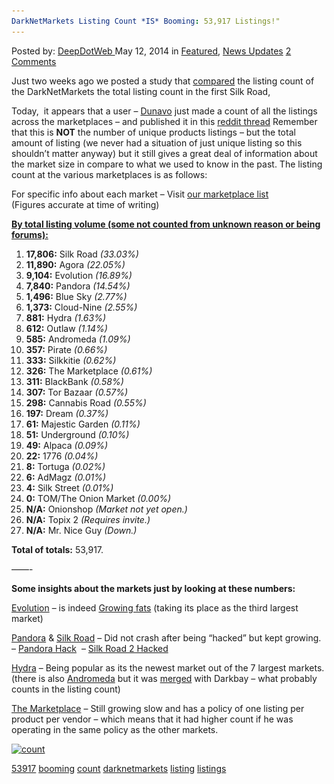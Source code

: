 ```yaml
---
DarkNetMarkets Listing Count *IS* Booming: 53,917 Listings!"
---
```

<article class="post-listing post-5518 post type-post status-publish format-standard has-post-thumbnail hentry  tag-1585 tag-booming tag-count tag-darknetmarkets tag-listing tag-listings">
    <div class="post-inner">
        <span>Posted by: <a href="https://www.deepdotweb.com/author/admin/" title="">DeepDotWeb </a></span>
    <span>May 12, 2014</span>
    <span>in <a href="https://www.deepdotweb.com/category/deepdot-news/" rel="category tag">Featured</a>, <a href="https://www.deepdotweb.com/category/news-updates/" rel="category tag">News Updates</a></span>
    <span><a href="https://www.deepdotweb.com/2014/05/12/darknetmarkets-listing-count-is-booming-53917/#comments">2 Comments</a></span>
    </p>
    <div class="clear"></div>
    <div class="entry">
    <p>Just two weeks ago we posted a study that <a href="http://www.deepdotweb.com/2014/04/30/darknetmarkets-listing-count-is-booming-approaching-50000/">compared</a> the listing count of the DarkNetMarkets the total listing count in the first Silk Road,</p>
    <p>Today,  it appears that a user &#8211; <a class="author may-blank id-t2_f7i7s" href="http://www.reddit.com/user/Dunavo">Dunavo</a> just made a count of all the listings across the marketplaces &#8211; and published it in this <a href="http://www.reddit.com/r/DarkNetMarkets/comments/25cmt7/leaderboard/">reddit thread</a> Remember that this is <strong>NOT</strong> the number of unique products listings &#8211; but the total amount of listing (we never had a situation of just unique listing so this shouldn&#8217;t matter anyway) but it still gives a great deal of information about the market size in compare to what we used to know in the past. The listing count at the various marketplaces is as follows:</p>
    <p>For specific info about each market &#8211; Visit <a href="http://www.deepdotweb.com/2013/10/28/updated-llist-of-hidden-marketplaces-tor-i2p/">our marketplace list</a><br/>
    (Figures accurate at time of writing)</p>
    <p><span style="text-decoration: underline;"><strong>By total listing volume (some not counted from unknown reason or being forums):</strong></span></p>
    <ol>
    <li><strong>17,806:</strong> Silk Road <em>(33.03%)</em></li>
    <li><strong>11,890:</strong> Agora <em>(22.05%)</em></li>
    <li><strong>9,104:</strong> Evolution <em>(16.89%)</em></li>
    <li><strong>7,840:</strong> Pandora <em>(14.54%)</em></li>
    <li><strong>1,496:</strong> Blue Sky <em>(2.77%)</em></li>
    <li><strong>1,373:</strong> Cloud-Nine <em>(2.55%)</em></li>
    <li><strong>881:</strong> Hydra <em>(1.63%)</em></li>
    <li><strong>612:</strong> Outlaw <em>(1.14%)</em></li>
    <li><strong>585:</strong> Andromeda <em>(1.09%)</em></li>
    <li><strong>357:</strong> Pirate <em>(0.66%)</em></li>
    <li><strong>333:</strong> Silkkitie <em>(0.62%)</em></li>
    <li><strong>326:</strong> The Marketplace <em>(0.61%)</em></li>
    <li><strong>311:</strong> BlackBank <em>(0.58%)</em></li>
    <li><strong>307:</strong> Tor Bazaar <em>(0.57%)</em></li>
    <li><strong>298:</strong> Cannabis Road <em>(0.55%)</em></li>
    <li><strong>197:</strong> Dream <em>(0.37%)</em></li>
    <li><strong>61:</strong> Majestic Garden <em>(0.11%)</em></li>
    <li><strong>51:</strong> Underground <em>(0.10%)</em></li>
    <li><strong>49:</strong> Alpaca <em>(0.09%)</em></li>
    <li><strong>22:</strong> 1776 <em>(0.04%)</em></li>
    <li><strong>8:</strong> Tortuga <em>(0.02%)</em></li>
    <li><strong>6:</strong> AdMagz <em>(0.01%)</em></li>
    <li><strong>4:</strong> Silk Street <em>(0.01%)</em></li>
    <li><strong>0:</strong> TOM/The Onion Market <em>(0.00%)</em></li>
    <li><strong>N/A:</strong> Onionshop <em>(Market not yet open.)</em></li>
    <li><strong>N/A:</strong> Topix 2 <em>(Requires invite.)</em></li>
    <li><strong>N/A:</strong> Mr. Nice Guy <em>(Down.)</em></li>
    </ol>
    <p><strong>Total of totals:</strong> 53,917.</p>
    <p>&#8212;&#8212;-</p>
    <p><strong>Some insights about the markets just by looking at these numbers:</strong></p>
    <p><a href="http://www.deepdotweb.com/marketplace-directory/listing/evolution-marketplace">Evolution</a> &#8211; is indeed <a href="http://www.deepdotweb.com/2014/05/10/evolution-marketplace-staff-speak-we-are-growing-fast/">Growing fats</a> (taking its place as the third largest market)</p>
    <p><a href="http://www.deepdotweb.com/marketplace-directory/listing/pandora-market">Pandora</a> &amp; <a href="http://www.deepdotweb.com/marketplace-directory/listing/silk-road-2-0">Silk Road</a> &#8211; Did not crash after being &#8220;hacked&#8221; but kept growing. &#8211; <a href="http://www.deepdotweb.com/2014/03/20/pandora-hacked-losing-50-btc/">Pandora Hack</a>  &#8211; <a href="http://www.deepdotweb.com/2014/02/13/silk-road-2-hacked-bitcoins-stolen-unknown-amount/">Silk Road 2 Hacked</a></p>
    <p><a href="http://www.deepdotweb.com/marketplace-directory/listing/hydra-marketplace">Hydra</a> &#8211; Being popular as its the newest market out of the 7 largest markets. (there is also <a href="http://www.deepdotweb.com/marketplace-directory/listing/andromeda-market">Andromeda</a> but it was <a href="http://www.deepdotweb.com/2014/05/01/marketplace-merge-darkbay-andromeda/">merged</a> with Darkbay &#8211; what probably counts in the listing count)</p>
    <p><a href="http://www.deepdotweb.com/marketplace-directory/listing/the-marketplace-i2p">The Marketplace</a> &#8211; Still growing slow and has a policy of one listing per product per vendor &#8211; which means that it had higher count if he was operating in the same policy as the other markets.</p>
    <p><a href="/imgs/2014/05/count.png"><img class="aligncenter  wp-image-5519" src="/imgs/2014/05/count.png" alt="count" width="655" height="533" srcset="/imgs/2014/05/count.png 927w, /imgs/2014/05/count-300x244.png 300w" sizes="(max-width: 655px) 100vw, 655px"/></a></p>
    </div>
    <a href="https://www.deepdotweb.com/tag/53917/" rel="tag">53917</a> <a href="https://www.deepdotweb.com/tag/booming/" rel="tag">booming</a> <a href="https://www.deepdotweb.com/tag/count/" rel="tag">count</a> <a href="https://www.deepdotweb.com/tag/darknetmarkets/" rel="tag">darknetmarkets</a> <a href="https://www.deepdotweb.com/tag/listing/" rel="tag">listing</a> <a href="https://www.deepdotweb.com/tag/listings/" rel="tag">listings</a></span> <span style="display:none" class="updated">2014-05-12</span>
    <div style="display:none" class="vcard author" itemprop="author" itemscope itemtype="http://schema.org/Person"><strong class="fn" itemprop="name">
    
